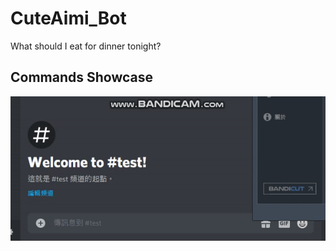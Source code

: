 # CuteAimi_Bot
What should I eat for dinner tonight?
## Commands Showcase
![image](https://github.com/eswork54/CuteAimi_Bot/blob/master/eat.gif)

